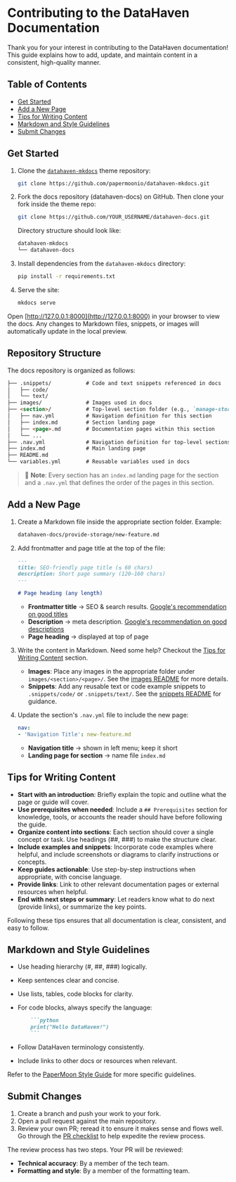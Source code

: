 # Contributing to the DataHaven Documentation

Thank you for your interest in contributing to the DataHaven documentation! This guide explains how to add, update, and maintain content in a consistent, high-quality manner.

## Table of Contents

- [Get Started](#get-started)
- [Add a New Page](#add-a-new-page)
- [Tips for Writing Content](#tips-for-writing-content)
- [Markdown and Style Guidelines](#markdown-and-style-guidelines)
- [Submit Changes](#submit-changes)

## Get Started

1. Clone the [`datahaven-mkdocs`](https://github.com/papermoonio/datahaven-mkdocs) theme repository:

    ```bash
    git clone https://github.com/papermoonio/datahaven-mkdocs.git
    ```

2. Fork the docs repository (datahaven-docs) on GitHub. Then clone your fork inside the theme repo:

    ```bash
    git clone https://github.com/YOUR_USERNAME/datahaven-docs.git
    ```

    Directory structure should look like:

    ```markdown
    datahaven-mkdocs
    └── datahaven-docs
    ```

3. Install dependencies from the `datahaven-mkdocs` directory:

    ```bash
    pip install -r requirements.txt
    ```

4. Serve the site:

    ```bash
    mkdocs serve
    ```

Open [http://127.0.0.1:8000](http://127.0.0.1:8000) in your browser to view the docs. Any changes to Markdown files, snippets, or images will automatically update in the local preview.

## Repository Structure

The docs repository is organized as follows:

```markdown
├── .snippets/           # Code and text snippets referenced in docs
│   ├── code/            
│   └── text/     
├── images/              # Images used in docs
├── <section>/           # Top-level section folder (e.g., `manage-stored-data`,`provide-storage`)
│   ├── nav.yml          # Navigation definition for this section
│   ├── index.md         # Section landing page
│   ├── <page>.md        # Documentation pages within this section
│   └── ...                    
├── .nav.yml             # Navigation definition for top-level sections
├── index.md             # Main landing page
├── README.md
└── variables.yml        # Reusable variables used in docs
```

> 📝 **Note**: Every section has an `index.md` landing page for the section and a `.nav.yml` that defines the order of the pages in this section.

## Add a New Page

1. Create a Markdown file inside the appropriate section folder. Example:

    ```markdown
    datahaven-docs/provide-storage/new-feature.md
    ```

2. Add frontmatter and page title at the top of the file:

    ```markdown
    ---
    title: SEO-friendly page title (≤ 60 chars)
    description: Short page summary (120–160 chars)
    ---

    # Page heading (any length)
    ```

    - **Frontmatter title** → SEO & search results. [Google's recommendation on good titles](https://developers.google.com/search/docs/advanced/appearance/title-link?hl=en)
    - **Description** → meta description. [Google's recommendation on good descriptions](https://developers.google.com/search/docs/advanced/appearance/snippet?hl=en)
    - **Page heading** → displayed at top of page

3. Write the content in Markdown. Need some help? Checkout the [Tips for Writing Content](#tips-for-writing-content) section.

    - **Images**: Place any images in the appropriate folder under `images/<section>/<page>/`. See the [images README](images/README.md) for more details.
    - **Snippets**: Add any reusable text or code example snippets to `.snippets/code/` or `.snippets/text/`. See the [snippets README](.snippets/README.md) for guidance.

4. Update the section's `.nav.yml` file to include the new page:

    ```yml
    nav:
    - 'Navigation Title': new-feature.md
    ```

    - **Navigation title** → shown in left menu; keep it short
    - **Landing page for section** → name file `index.md`

## Tips for Writing Content

- **Start with an introduction**: Briefly explain the topic and outline what the page or guide will cover.
- **Use prerequisites when needed**: Include a `## Prerequisites` section for knowledge, tools, or accounts the reader should have before following the guide.
- **Organize content into sections**: Each section should cover a single concept or task. Use headings (##, ###) to make the structure clear.
- **Include examples and snippets**: Incorporate code examples where helpful, and include screenshots or diagrams to clarify instructions or concepts.
- **Keep guides actionable**: Use step-by-step instructions when appropriate, with concise language.
- **Provide links**: Link to other relevant documentation pages or external resources when helpful.
- **End with next steps or summary**: Let readers know what to do next (provide links), or summarize the key points.

Following these tips ensures that all documentation is clear, consistent, and easy to follow.

## Markdown and Style Guidelines

- Use heading hierarchy (#, ##, ###) logically.
- Keep sentences clear and concise.
- Use lists, tables, code blocks for clarity.
- For code blocks, always specify the language:

    ```markdown
        ```python
        print("Hello DataHaven!")
        ```
    ```

- Follow DataHaven terminology consistently.
- Include links to other docs or resources when relevant.

Refer to the [PaperMoon Style Guide](https://github.com/papermoonio/documentation-style-guide/blob/main/style-guide.md) for more specific guidelines.

## Submit Changes

1. Create a branch and push your work to your fork.
2. Open a pull request against the main repository.
3. Review your own PR; reread it to ensure it makes sense and flows well. Go through the [PR checklist](https://github.com/papermoonio/documentation-style-guide/blob/main/checklist.md) to help expedite the review process.

The review process has two steps. Your PR will be reviewed:

- **Technical accuracy**: By a member of the tech team.
- **Formatting and style**: By a member of the formatting team.
